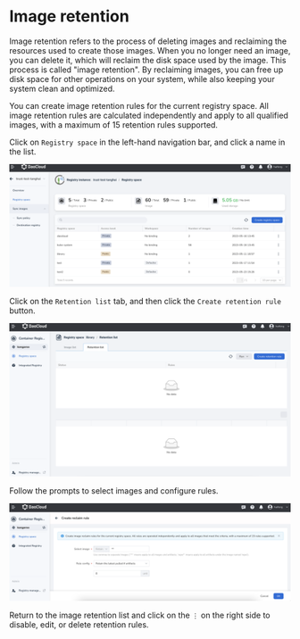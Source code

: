 # Image retention

Image retention refers to the process of deleting images and reclaiming the resources used to create those images. When you no longer need an image, you can delete it, which will reclaim the disk space used by the image. This process is called "image retention". By reclaiming images, you can free up disk space for other operations on your system, while also keeping your system clean and optimized.

You can create image retention rules for the current registry space. All image retention rules are calculated independently and apply to all qualified images, with a maximum of 15 retention rules supported.

Click on `Registry space` in the left-hand navigation bar, and click a name in the list.

![Switch instances](../images/space01.png)

Click on the `Retention list` tab, and then click the `Create retention rule` button.

![Click the button](../images/reclaim01.png)

Follow the prompts to select images and configure rules.

![Create a rule](../images/reclaim02.png)

Return to the image retention list and click on the `⋮` on the right side to disable, edit, or delete retention rules.
